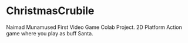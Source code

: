 # ChristmasCrubile
Naimad Munamused First Video Game Colab Project. 2D Platform Action game where you play as buff Santa.
